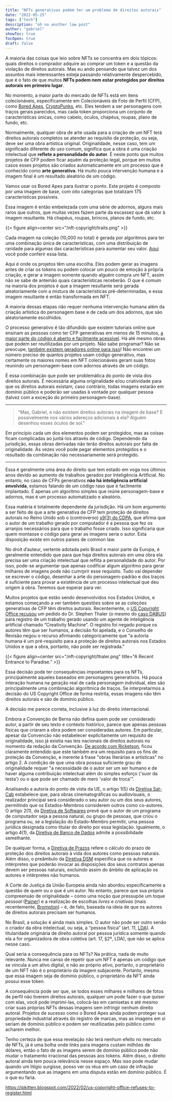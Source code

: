 ```yaml
---
title: "NFTs generativas podem ter um problema de direitos autorais"
date: "2022-05-25"
tags: ["tech"]
description: "oh no another law post"
author: "gabriel"
showToc: true
TocOpen: true
draft: false
---
```


A maioria das coisas que leio sobre NFTs se concentra em dois tópicos: quais direitos o comprador adquire ao comprar um token e a questão da violação de direitos autorais. Mas eu ando pensando que talvez um dos assuntos mais interessantes esteja passando relativamente despercebido, que é o fato de que muitos **NFTs podem nem estar protegidos por direitos autorais em primeiro lugar**.

No momento, a maior parte do mercado de NFTs está em itens colecionáveis, especificamente em Colecionáveis de Foto de Perfil (CFP), como [Bored Apes](https://en.wikipedia.org/wiki/Bored_Ape), [CryptoPunks](https://en.wikipedia.org/wiki/CryptoPunks), etc. Eles tendem a ser personagens com traços gerais parecidos, mas cada token proporciona um conjunto de características únicas, como cabelo, óculos, chapéus, roupas, plano de fundo, etc.

Normalmente, qualquer obra de arte usada para a criação de um NFT terá direitos autorais completos se atender ao requisito de proteção, ou seja, deve ser uma obra artística original. Originalidade, nesse caso, tem um significado diferente do uso comum, significa que a obra é uma criação intelectual que **reflete a personalidade do autor**. É neste ponto que muitos projetos de CFP podem ficar aquém da proteção legal, porque em muitos casos esses projetos são criados automaticamente em um processo que é conhecido como **arte generativa**. Há muito pouca intervenção humana e a imagem final é um resultado aleatório de um código.

Vamos usar os Bored Apes para ilustrar o ponto. Este projeto é composto por uma imagem de base, com oito categorias que totalizam 175 características possíveis. 

Essa imagem é então embelezada com uma série de adornos, alguns mais raros que outros, que muitas vezes fazem parte da escassez que dá valor à imagem resultante. Há chapéus, roupas, brincos, planos de fundo, etc.

{{< figure align=center src="/nft-copyright/traits.png" >}}

Cada imagem na coleção (10,000 no total) é gerada por algoritmos para ter uma combinação única de características, com uma distribuição de raridade para algumas das características para aumentar seu valor. [Aqui](https://raritysniper.com/bored-ape-yacht-club/traits) você pode conferir essa lista.

Aqui é onde os projetos têm uma escolha. Eles podem gerar as imagens antes de criar os tokens ou podem colocar um pouco de emoção à própria criação, e gerar a imagem somente quando alguém compra um NFT, assim não se sabe de antemão quais características receberão. O que é comum na maioria dos projetos é que a imagem resultante será gerada aleatoriamente com a mistura de características pré-determinadas, e essa imagem resultante é então transformada em NFT.

A maioria dessas etapas não requer nenhuma intervenção humana além da criação artística do personagem base e de cada um dos adornos, que são aleatoriamente escolhidos.

O processo generativo é tão difundido que existem tutoriais online que ensinam as pessoas como ter CFP generativas em menos de 15 minutos, [a maior parte do código é aberto e facilmente acessível](https://whiteboardcrypto.com/python-nft-generative-art-code/). Há até mesmo obras que podem ser reutilizadas por um projeto. Não sabe programar? Não se preocupe, [também existem geradores online para isso](https://www.bueno.art/)! Não encontrei um número preciso de quantos projetos usam código generativo, mas certamente os maiores nomes em NFT colecionáveis geram suas fotos reunindo um personagem-base com adornos através de um código.

É essa combinação que pode ser problemática do ponto de vista dos direitos autorais. É necessária alguma originalidade e/ou criatividade para que os direitos autorais existam, caso contrário, todas imagens estarão em domínio público e poderão ser usadas à vontade por qualquer pessoa (talvez com a exceção do primeiro personagem-base). 

---

> "Mas, Gabriel, e não existem direitos autorais na imagem de base? E possivelmente nos vários adereços adicionais à ela? Alguém desenhou esses óculos de sol."

Em princípio cada um dos elementos podem ser protegidos, mas as coisas ficam complicadas ao juntá-los através de código. Dependendo da jurisdição, essas obras derivadas não terão direitos autorais por falta de originalidade. Às vezes você pode pegar elementos protegidos e o resultado da combinação não necessariamente será protegido.

---

Essa é geralmente uma área do direito que tem estado em voga nos últimos anos devido ao aumento de trabalhos gerados por Inteligência Artificial. No entanto, no caso de CFPs generativos **não há inteligência artificial envolvida**, estamos falando de um código raso que é facilmente implantado. É apenas um algoritmo simples que reúne personagem-base e adornos, mas é um processo automatizado e aleatório.

Essa matéria é totalmente dependente da jurisdição. Há um bom argumento a ser feito de que a arte generativa de CFP tem proteção de direitos autorais no Reino Unido sob o (controverso) [s9(3) do CDPA](https://www.legislation.gov.uk/ukpga/1988/48/section/9), que afirma que o autor de um trabalho gerado por computador é a pessoa que fez os arranjos necessários para que o trabalho fosse criado. Isso significaria que quem montasse o código para gerar as imagens seria o autor. Esta disposição existe em outros países de common law.

No droit d’auteur, vertente adotada pelo Brasil e maior parte da Europa, é geralmente entendido que para que haja direitos autorais em uma obra ela precisa ser uma criação intelectual que reflita a personalidade do autor. Por isso, pode-se argumentar que apenas codificar algum algoritmo para gerar milhares de imagens pode não cumrprir esse requisito. Tudo vai depender se escrever o código, desenhar a arte do personagem-padrão e dos traços é suficiente para provar a existência de um processo intelectual que deu origem à obra. Teremos que esperar para ver.

Muitos projetos que estão sendo desenvolvidos nos Estados Unidos, e estamos começando a ver também questões sobre se as coleções generativas de CFP têm direitos autorais. Recentemente, o [US Copyright Office recusou](https://www.copyright.gov/rulings-filings/review-board/docs/a-recent-entrance-to-paradise.pdf) um pedido do Dr. Stephen Thaler (o mesmo do [caso DABUS](https://www.bailii.org/ew/cases/EWCA/Civ/2021/1374.html)) para registro de um trabalho gerado usando um agente de inteligência artificial chamado “Creativity Machine”. O registro foi negado porque os autores têm que ser humanos, a decisão foi apelada, e o Conselho de Revisão negou o recurso afirmando categoricamente que “a autoria humana é um pré-requisito para a proteção de direitos autorais nos Estados Unidos e que a obra, portanto, não pode ser registrada."

{{< figure align=center src="/nft-copyright/thaler.png" title="A Recent Entrance to Paradise." >}}

Essa decisão pode ter consequências impoetantes para os NFTs, principalmente aqueles baseados em personagens generativos. Há pouca interação humana na geração real de cada personagem individual, eles são principalmente uma combinação algorítmica de traços. Se interpretarmos a decisão do US Copyright Office de forma restrita, essas imagens não têm direitos autorais e são de domínio público.

A decisão me parece correta, inclusive à luz do direito internacional.

Embora a Convenção de Berna não defina quem pode ser considerado autor, a partir de seu texto e contexto histórico, parece que apenas pessoas físicas que criaram a obra podem ser consideradas autores. Em particular, apesar da Convencão não estabelecer explicitamente um requisito de originalidade, isso já existia nas leis nacionais de direitos autorais no momento da redação da Convenção. [De acordo com Ricketson](https://heinonline.org/HOL/LandingPage?handle=hein.journals/cjla16&div=8&id=&page=), ficou claramente entendido que este também era um requisito para os fins de proteção da Convenção, e inerente à frase "obras literárias e artísticas" no artigo 2. A condição de que uma obra possua suficiente grau de originalidade requer "a necessidade de o autor ser um ser humano e de haver alguma contribuição intelectual além do simples esforço ('suor da testa') ou o que pode ser chamado de mero 'valor de troca'”.

Analisando a autoria do ponto de vista da UE, o artigo 1(5) da [Diretiva Sat-Cab](https://eur-lex.europa.eu/legal-content/EN/ALL/?uri=celex%3A31993L0083) estabelece que, para obras cinematográficas ou audiovisuais, o realizador principal será considerado o seu autor ou um dos seus autores, permitindo que os Estados-Membros considerem outros como co-autores. O artigo 2(1), da [Diretiva de Softwares](https://eur-lex.europa.eu/legal-content/EN/ALL/?uri=CELEX%3A32009L0024) prevê que o autor de um programa de computador seja a pessoa natural, ou grupo de pessoas, que criou o programa ou, se a legislação do Estado-Membro permitir, uma pessoa jurídica designada como titular do direito por essa legislação. Igualmente, o artigo 4(1), da [Diretiva de Banco de Dados](https://eur-lex.europa.eu/LexUriServ/LexUriServ.do?uri=CELEX:31996L0009:EN:HTML) admite a possibilidade semelhante.

De qualquer forma, a [Diretiva de Prazos](https://eur-lex.europa.eu/legal-content/EN/ALL/?uri=CELEX%3A32006L0116) refere o cálculo do prazo de proteção dos direitos autorais à vida dos autores como pessoas naturais. Além disso, o preâmbulo da [Diretiva DSM](https://eur-lex.europa.eu/eli/dir/2019/790/oj) especifica que os autores e intérpretes que poderão invocar as disposições dos seus contratos apenas devem ser pessoas naturais, excluindo assim do âmbito de aplicação os autores e intérpretes não humanos.

A Corte de Justiça da União Europeia ainda não abordou especificamente a questão de quem ou o que é um autor. No entanto, parece que sua própria compreensão de originalidade – como uma noção que pressupõe um toque *pessoal* ([Painer](https://curia.europa.eu/juris/liste.jsf?&num=C-145/10)) e a realização de escolhas *livres* e *criativas* (mais recentemente, [Brompton](https://curia.europa.eu/juris/liste.jsf?num=C-833/18)) – é, de fato, baseada na ideia de que os autores de direitos autorais precisam ser humanos.

No Brasil, a solução é ainda mais simples. O autor não pode ser outro senão o criador da obra intelectual, ou seja, a “pessoa física” (art. 11, [LDA](http://www.planalto.gov.br/ccivil_03/Leis/L9610.htm)). A titularidade originária de direito autoral por pessoa jurídica somente quando ela a for organizadora de obra coletiva (art. 17, §2º, LDA), que não se aplica nesse caso.

Qual seria a consequência para os NFTs? Na prática, nada de muito relevante. Nunca me canso de repetir que um NFT é apenas um código que se vincula a um ativo digital, e não ao próprio ativo, portanto, o proprietário de um NFT não é o proprietário da imagem subjacente. Portanto, mesmo que essa imagem seja de domínio público, o proprietário da NFT ainda possui esse token.

A consequência pode ser que, se todos esses milhares e milhares de fotos de perfil não tiverem direitos autorais, qualquer um pode fazer o que quiser com elas, você pode imprimi-las, colocá-las em camisetas e até mesmo criar suas próprias NFTs dessas imagens sem infringir nenhum direito autoral. Projetos de sucesso como o Bored Apes ainda podem proteger sua propriedade industrial através do registro de marcas, mas as imagens em si seriam de domínio público e podem ser reutilizadas pelo público como acharem melhor.

Tenho certeza de que essa revelação não terá nenhum efeito no mercado de NFTs, já é uma bolha onde links para imagens custam milhões de dólares, então o fato de as imagens serem de domínio público pode não mudar o tratamento irracional das pessoas aos tokens. Além disso, o direito autoral ainda tem pouca relevância nesse espaço. Mas isso pode mudar quando um litígio surgisse, posso ver os réus em um caso de infração argumentando que as imagens em uma disputa estão em domínio público. É o que eu faria.







https://ipkitten.blogspot.com/2022/02/us-copyright-office-refuses-to-register.html